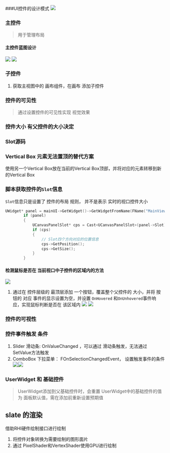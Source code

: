 ###UI控件的设计模式
![](img/2023-02-02-09-41-34.png)
### 主控件
> 用于管理布局
#### 主控件蓝图设计
![](img/2023-02-02-09-58-05.png)
![](img/2023-02-02-09-58-21.png)

### 子控件
>
1. 获取主视图中的 画布组件，在画布 添加子控件

### 控件的可见性
>通过设置控件的可见性实现 视觉效果

### 控件大小 有父控件的大小决定

### Slot源码

### Vertical Box 元素无法置顶的替代方案
使用另一个Vertical Box放在当前的Vertical Box顶部，并将对应的元素转移到新的Vertical Box

### 脚本获取控件的`Slot`信息
`Slot`信息只是设置了 控件的布局 规则， 并不是表示 实时的视口控件大小
```C++
UWidget* panel = mainUI->GetWidget()->GetWidgetFromName(FName("MainViewPanel"));
		if (panel)
		{ 
			UCanvasPanelSlot* cps = Cast<UCanvasPanelSlot>(panel->Slot);
			if (cps)
			{
                // Slot四个方向对应的位置信息
				cps->GetPosition();
				cps->GetSize();
			}
		}
```

#### 检测鼠标是否在 当前视口中子控件的区域内的方法 
![](img/2023-03-16-09-18-11.png)
1. 通过在 控件层级的 最顶层添加 一个按钮，覆盖整个父控件的 大小，并将 按钮的 对应 事件的显示设置为空，并设置 `OnHovered` 和`OnUnhovered`事件响应，实现鼠标判断是否在 该区域内
    ![](img/2023-03-16-09-32-17.png)
    ![](img/2023-03-16-09-32-44.png)

### 控件的可视性

### 控件事件触发 条件
1. Slider 滑动条: OnValueChanged ，可以通过 滑动条触发，无法通过SetValue方法触发
2. ComboBox 下拉菜单： FOnSelectionChangedEvent， 设置触发事件的条件
   ![](img/2023-03-22-18-17-04.png)![](img/2023-03-22-18-17-19.png)

### UserWidget 和 基础控件
> UserWidget添加到父基础控件时，会重置 UserWidget中的基础控件的值为 面板默认值，需在添加前重新设置预期值


## slate 的渲染
借助RHI硬件绘制接口进行绘制

1. 将控件对象转换为需要绘制的图形面片
2. 通过 PixelShader和VertexShader使用GPU进行绘制

##
